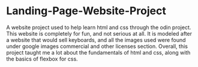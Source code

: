 # Landing-Page-Website-Project
A website project used to help learn html and css through the odin project.  This website is completely for fun, and not serious at all.  It is modeled after a website that would sell keyboards, and all the images used were found under google images commercial and other licenses section.  Overall, this project taught me a lot about the fundamentals of html and css, along with the basics of flexbox for css.
